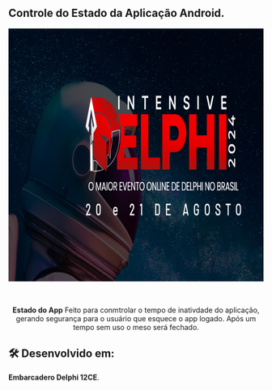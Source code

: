 ##  Controle do Estado da Aplicação Android.

  <a href="https://github.com/leandrox364/estadoapp/blob/main/Estado%20do%20App.jpg">
    <img alt="Monitoramento FB" height="500" src="https://github.com/leandrox364/MonitoramentoFB/blob/main/MonitoramentoDB/imagem/logo.png">
  </a>  
</p><br>
<p align="center">
  <b>Estado do App</b> Feito para conmtrolar o tempo de inativdade do aplicação, gerando segurança para o usuário que esquece o app logado.
  Após um tempo sem uso o meso será fechado.
  

## 🛠️ Desenvolvido em:

**Embarcadero Delphi 12CE**.




